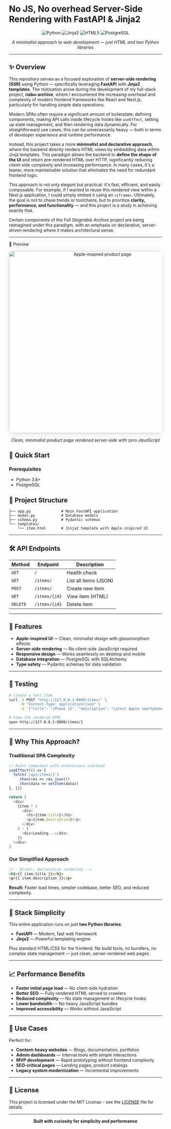 # No JS, No overhead Server-Side Rendering with FastAPI & Jinja2

<div align="center">
  
  ![Python](https://img.shields.io/badge/Python-3776AB?style=for-the-badge&logo=python&logoColor=white)
  ![Jinja2](https://img.shields.io/badge/Jinja2-B41717?style=for-the-badge&logo=jinja&logoColor=white)
  ![HTML5](https://img.shields.io/badge/HTML5-E34F26?style=for-the-badge&logo=html5&logoColor=white)
  ![PostgreSQL](https://img.shields.io/badge/PostgreSQL-316192?style=for-the-badge&logo=postgresql&logoColor=white)

  *A minimalist approach to web development — just HTML and two Python libraries*

</div>

---

## ✨ Overview

This repository serves as a focused exploration of **server-side rendering (SSR)** using Python — specifically leveraging **FastAPI** with **Jinja2 templates**. The motivation arose during the development of my full-stack project, **nabu-archive**, where I encountered the increasing overhead and complexity of modern frontend frameworks like React and Next.js, particularly for handling simple data operations.

Modern SPAs often require a significant amount of boilerplate: defining components, making API calls inside lifecycle hooks like `useEffect`, setting up state management, and then rendering data dynamically. For straightforward use cases, this can be unnecessarily heavy — both in terms of developer experience and runtime performance.

Instead, this project takes a more **minimalist and declarative approach**, where the backend directly renders HTML views by embedding data within Jinja templates. This paradigm allows the backend to **define the shape of the UI** and return pre-rendered HTML over HTTP, significantly reducing client-side complexity and increasing performance. In many cases, it's a leaner, more maintainable solution that eliminates the need for redundant frontend logic.

This approach is not only elegant but practical: it's fast, efficient, and easily composable. For example, if I wanted to reuse this rendered view within a Next.js application, I could simply embed it using an `<iframe>`. Ultimately, the goal is not to chase trends or toolchains, but to prioritize **clarity, performance, and functionality** — and this project is a study in achieving exactly that.

Certain components of the *Full Stagnable Archive* project are being reimagined under this paradigm, with an emphasis on declarative, server-driven rendering where it makes architectural sense.

---

📸 Preview
<div align="center">
  <img src="./screenshots/screenshot.png" alt="Apple-inspired product page" width="600" style="border-radius: 12px; box-shadow: 0 4px 20px rgba(0,0,0,0.1);">
  <p><em>Clean, minimalist product page rendered server-side with zero JavaScript</em></p>
</div>

## 🚀 Quick Start

### Prerequisites
- Python 3.8+
- PostgreSQL

## 📁 Project Structure

```
├── app.py              # Main FastAPI application
├── model.py            # Database models
├── schema.py           # Pydantic schemas
└── templates/
    └── item.html       # Jinja2 template with Apple-inspired UI
```

---

## 🛠 API Endpoints

| Method | Endpoint | Description |
|--------|----------|-------------|
| `GET` | `/` | Health check |
| `GET` | `/items/` | List all items (JSON) |
| `POST` | `/items/` | Create new item |
| `GET` | `/items/{id}` | View item (HTML) |
| `DELETE` | `/items/{id}` | Delete item |

---

## 🎨 Features

- **Apple-inspired UI** — Clean, minimalist design with glassmorphism effects
- **Server-side rendering** — No client-side JavaScript required
- **Responsive design** — Works seamlessly on desktop and mobile
- **Database integration** — PostgreSQL with SQLAlchemy
- **Type safety** — Pydantic schemas for data validation

---

## 🧪 Testing

```bash
# Create a test item
curl -X POST "http://127.0.0.1:8000/items/" \
     -H "Content-Type: application/json" \
     -d '{"title": "iPhone 15", "description": "Latest Apple smartphone", "price": "$999"}'

# View the rendered HTML
open http://127.0.0.1:8000/items/1
```

---

## 🤔 Why This Approach?

### Traditional SPA Complexity
```javascript
// React component with unnecessary overhead
useEffect(() => {
  fetch('/api/items/1')
    .then(res => res.json())
    .then(data => setItem(data))
}, [])

return (
  <div>
    {item ? (
      <div>
        <h1>{item.title}</h1>
        <p>{item.description}</p>
      </div>
    ) : (
      <div>Loading...</div>
    )}
  </div>
)
```

### Our Simplified Approach
```html
<!-- Direct, declarative rendering -->
<h1>{{ item.title }}</h1>
<p>{{ item.description }}</p>
```

**Result:** Faster load times, simpler codebase, better SEO, and reduced complexity.

---

## 🔧 Stack Simplicity

This entire application runs on just **two Python libraries**:
- **FastAPI** — Modern, fast web framework
- **Jinja2** — Powerful templating engine

Plus standard HTML/CSS for the frontend. No build tools, no bundlers, no complex state management — just clean, server-rendered web pages.

---

## 📈 Performance Benefits

- **Faster initial page load** — No client-side hydration
- **Better SEO** — Fully rendered HTML served to crawlers
- **Reduced complexity** — No state management or lifecycle hooks
- **Lower bandwidth** — No heavy JavaScript bundles
- **Improved accessibility** — Works without JavaScript

---

## 🎯 Use Cases

Perfect for:
- **Content-heavy websites** — Blogs, documentation, portfolios
- **Admin dashboards** — Internal tools with simple interactions
- **MVP development** — Rapid prototyping without frontend complexity
- **SEO-critical pages** — Landing pages, product catalogs
- **Legacy system modernization** — Incremental improvements

---


## 📄 License

This project is licensed under the MIT License - see the [LICENSE](LICENSE) file for details.

---

<div align="center">
  <p><strong>Built with curiosity for simplicity and performance</strong></p>
</div>